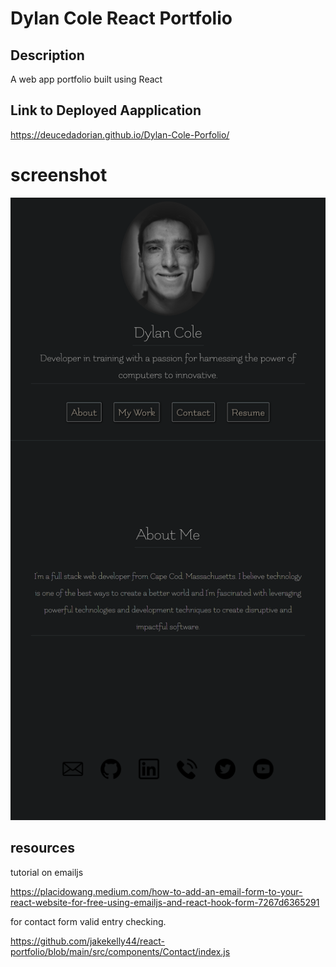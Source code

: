 # Dylan Cole React Portfolio

## Description

A web app portfolio built using React

## Link to Deployed Aapplication

https://deucedadorian.github.io/Dylan-Cole-Porfolio/

# screenshot

![Screenshot of the application](./app_screenshot.png)

## resources

tutorial on emailjs

https://placidowang.medium.com/how-to-add-an-email-form-to-your-react-website-for-free-using-emailjs-and-react-hook-form-7267d6365291

for contact form valid entry checking.

https://github.com/jakekelly44/react-portfolio/blob/main/src/components/Contact/index.js